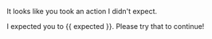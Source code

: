 It looks like you took an action I didn't expect. 

I expected you to {{ expected }}. Please try that to continue!

